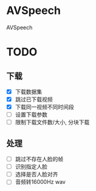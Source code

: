 # AVSpeech

AVSpeech

# TODO

## 下载

- [x] 下载数据集
- [x] 跳过已下载视频
- [x] 下载同一视频不同时间段
- [ ] 设置下载参数
- [ ] 限制下载文件数/大小, 分块下载

## 处理

- [ ] 跳过不存在人脸的帧
- [ ] 识别指定人脸
- [ ] 选择是否人脸对齐
- [ ] 音频转16000Hz wav
